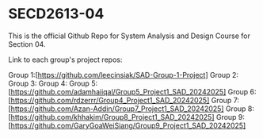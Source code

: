 # SECD2613-04

This is the official Github Repo for System Analysis and Design Course for Section 04.

Link to each group's project repos:

Group 1:[https://github.com/leecinsiak/SAD-Group-1-Project]
Group 2:
Group 3:
Group 4: 
Group 5: [https://github.com/adamhaiiqal/Group5_Project1_SAD_20242025]
Group 6: [https://github.com/rdzerrr/Group4_Project1_SAD_20242025]
Group 7: [https://github.com/Azan-Addin/Group7_Project1_SAD_20242025]
Group 8: [https://github.com/khhakim/Group8_Project1_SAD_20242025]
Group 9: [https://github.com/GaryGoaWeiSiang/Group9_Project1_SAD_20242025]
